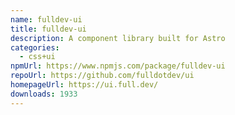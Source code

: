 ```yaml
---
name: fulldev-ui
title: fulldev-ui
description: A component library built for Astro
categories:
  - css+ui
npmUrl: https://www.npmjs.com/package/fulldev-ui
repoUrl: https://github.com/fulldotdev/ui
homepageUrl: https://ui.full.dev/
downloads: 1933
---
```


